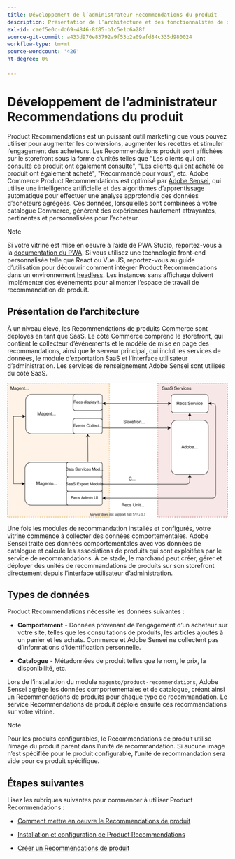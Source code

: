```yaml
---
title: Développement de l’administrateur Recommendations du produit
description: Présentation de l’architecture et des fonctionnalités de développement de Recommendations de produit.
exl-id: caef5e0c-dd69-4846-8f85-b1c5e1c6a28f
source-git-commit: a433d970e83792a9f53b2a09afd84c335d980024
workflow-type: tm+mt
source-wordcount: '426'
ht-degree: 0%

---
```


# Développement de l’administrateur Recommendations du produit

Product Recommendations est un puissant outil marketing que vous pouvez utiliser pour augmenter les conversions, augmenter les recettes et stimuler l’engagement des acheteurs. Les Recommendations produit sont affichées sur le storefront sous la forme d’unités telles que &quot;Les clients qui ont consulté ce produit ont également consulté&quot;, &quot;Les clients qui ont acheté ce produit ont également acheté&quot;, &quot;Recommandé pour vous&quot;, etc. Adobe Commerce Product Recommendations est optimisé par [Adobe Sensei](https://www.adobe.com/sensei.html), qui utilise une intelligence artificielle et des algorithmes d’apprentissage automatique pour effectuer une analyse approfondie des données d’acheteurs agrégées. Ces données, lorsqu’elles sont combinées à votre catalogue Commerce, génèrent des expériences hautement attrayantes, pertinentes et personnalisées pour l’acheteur.

>[!NOTE]
>
>Si votre vitrine est mise en oeuvre à l’aide de PWA Studio, reportez-vous à la [documentation du PWA](https://developer.adobe.com/commerce/pwa-studio/integrations/product-recommendations/). Si vous utilisez une technologie front-end personnalisée telle que React ou Vue JS, reportez-vous au guide d’utilisation pour découvrir comment intégrer Product Recommendations dans un environnement [headless](headless.md). Les instances sans affichage doivent implémenter des événements pour alimenter l’espace de travail de recommandation de produit.

## Présentation de l’architecture

À un niveau élevé, les Recommendations de produits Commerce sont déployés en tant que SaaS. Le côté Commerce comprend le storefront, qui contient le collecteur d’événements et le modèle de mise en page des recommandations, ainsi que le serveur principal, qui inclut les services de données, le module d’exportation SaaS et l’interface utilisateur d’administration. Les services de renseignement Adobe Sensei sont utilisés du côté SaaS.

![ Diagramme d’architecture des recommandations de produits ](assets/arch-diag-sensei.svg)

Une fois les modules de recommandation installés et configurés, votre vitrine commence à collecter des données comportementales. Adobe Sensei traite ces données comportementales avec vos données de catalogue et calcule les associations de produits qui sont exploitées par le service de recommandations. À ce stade, le marchand peut créer, gérer et déployer des unités de recommandations de produits sur son storefront directement depuis l’interface utilisateur d’administration.

## Types de données

Product Recommendations nécessite les données suivantes :

- **Comportement** - Données provenant de l’engagement d’un acheteur sur votre site, telles que les consultations de produits, les articles ajoutés à un panier et les achats. Commerce et Adobe Sensei ne collectent pas d’informations d’identification personnelle.

- **Catalogue** - Métadonnées de produit telles que le nom, le prix, la disponibilité, etc.

Lors de l’installation du module `magento/product-recommendations`, Adobe Sensei agrège les données comportementales et de catalogue, créant ainsi un Recommendations de produits pour chaque type de recommandation. Le service Recommendations de produit déploie ensuite ces recommandations sur votre vitrine.

>[!NOTE]
>
>Pour les produits configurables, le Recommendations de produit utilise l’image du produit parent dans l’unité de recommandation. Si aucune image n’est spécifiée pour le produit configurable, l’unité de recommandation sera vide pour ce produit spécifique.

## Étapes suivantes

Lisez les rubriques suivantes pour commencer à utiliser Product Recommendations :

- [Comment mettre en oeuvre le Recommendations de produit](implementation-workflow.md)

- [Installation et configuration de Product Recommendations](install-configure.md)

- [Créer un Recommendations de produit](create.md)
